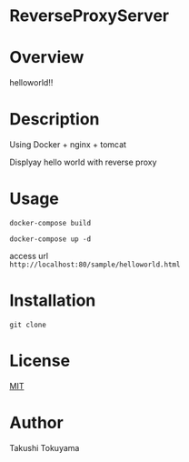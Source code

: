 # ReverseProxyServer

# Overview
helloworld!!

# Description 
Using Docker + nginx + tomcat  

Displyay hello world with reverse proxy

# Usage

```docker-compose build```  

```docker-compose up -d```

access url   
```http://localhost:80/sample/helloworld.html```  

# Installation
```git clone ```

# License

[MIT](https://github.com/TakushiTokuyama/Build-a-development-environment-with-Docker/blob/develop/LICENSE)

# Author 
Takushi Tokuyama